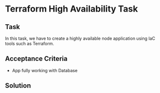 # Terraform High Availability Task

## Task
In this task, we have to create a highly available node application using IaC tools such as Terraform.

## Acceptance Criteria
- App fully working with Database


## Solution

